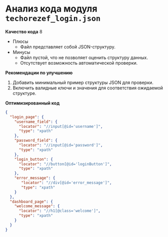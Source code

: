 # Анализ кода модуля `techorezef_login.json`

**Качество кода**
8
 -  Плюсы
    - Файл представляет собой JSON-структуру.
 -  Минусы
    - Файл пустой, что не позволяет оценить структуру данных.
    - Отсутствует возможность автоматической проверки.

**Рекомендации по улучшению**
1. Добавить минимальный пример структуры JSON для проверки.
2. Включить валидные ключи и значения для соответствия ожидаемой структуре.

**Оптимизированный код**
```json
{
  "login_page": {
    "username_field": {
      "locator": "//input[@id='username']",
      "type": "xpath"
    },
    "password_field": {
      "locator": "//input[@id='password']",
      "type": "xpath"
    },
    "login_button": {
      "locator": "//button[@id='loginButton']",
      "type": "xpath"
    },
	"error_message": {
	   "locator": "//div[@id='error_message']",
       "type": "xpath"
	}
  },
  "dashboard_page": {
    "welcome_message": {
      "locator": "//h1[@class='welcome']",
      "type": "xpath"
    }
  }
}
```